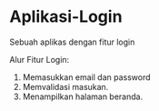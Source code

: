 # Aplikasi-Login
Sebuah aplikas dengan fitur login

Alur Fitur Login:
1. Memasukkan email dan password
2. Memvalidasi masukan.
3. Menampilkan halaman beranda.

